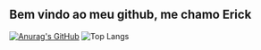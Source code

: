 ## Bem vindo ao meu github, me chamo Erick
[![Anurag's GitHub ](https://github-readme-stats.vercel.app/api?username=Camargos-Erick&show_icons=true&theme=dark)](https://github.com/anuraghazra/github-readme-stats)
![Top Langs](https://github-readme-stats.vercel.app/api/top-langs/?username=Camargos-Erick&size_weight=0.5&count_weight=0.5&show_icons=true&theme=dark)
